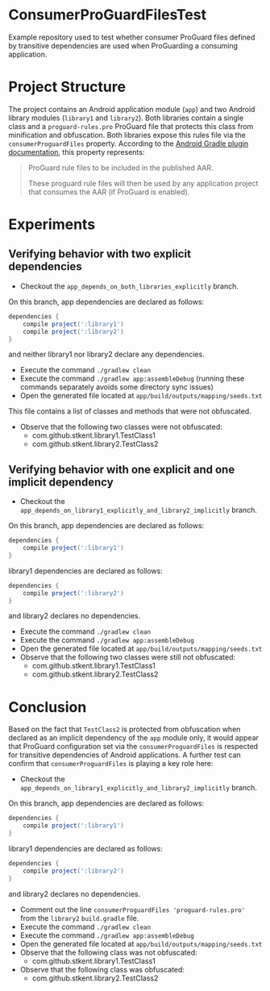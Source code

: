 # ConsumerProGuardFilesTest

Example repository used to test whether consumer ProGuard files defined by transitive dependencies are used when ProGuarding a consuming application.

# Project Structure

The project contains an Android application module (`app`) and two Android library modules (`library1` and `library2`). Both libraries contain a single class and a `proguard-rules.pro` ProGuard file that protects this class from minification and obfuscation. Both libraries expose this rules file via the `consumerProguardFiles` property. According to the [Android Gradle plugin documentation](http://google.github.io/android-gradle-dsl/current/com.android.build.gradle.internal.dsl.ProductFlavor.html#com.android.build.gradle.internal.dsl.ProductFlavor:consumerProguardFiles), this property represents:

> ProGuard rule files to be included in the published AAR.
> 
> These proguard rule files will then be used by any application project that consumes the AAR (if ProGuard is enabled).

# Experiments

## Verifying behavior with two explicit dependencies

- Checkout the `app_depends_on_both_libraries_explicitly` branch.

On this branch, app dependencies are declared as follows:

```groovy
dependencies {
    compile project(':library1')
    compile project(':library2')
}
```

and neither library1 nor library2 declare any dependencies.

- Execute the command `./gradlew clean`
- Execute the command `./gradlew app:assembleDebug` (running these commands separately avoids some directory sync issues)
- Open the generated file located at `app/build/outputs/mapping/seeds.txt`

This file contains a list of classes and methods that were not obfuscated.

- Observe that the following two classes were not obfuscated:
	- com.github.stkent.library1.TestClass1
	- com.github.stkent.library2.TestClass2

## Verifying behavior with one explicit and one implicit dependency

- Checkout the `app_depends_on_library1_explicitly_and_library2_implicitly` branch.

On this branch, app dependencies are declared as follows:

```groovy
dependencies {
    compile project(':library1')
}
```

library1 dependencies are declared as follows:

```groovy
dependencies {
    compile project(':library2')
}
```

and library2 declares no dependencies.

- Execute the command `./gradlew clean`
- Execute the command `./gradlew app:assembleDebug`
- Open the generated file located at `app/build/outputs/mapping/seeds.txt`
- Observe that the following two classes were still not obfuscated:
	- com.github.stkent.library1.TestClass1
	- com.github.stkent.library2.TestClass2

# Conclusion

Based on the fact that `TestClass2` is protected from obfuscation when declared as an implicit dependency of the `app` module only, it would appear that ProGuard configuration set via the `consumerProguardFiles` is respected for transitive dependencies of Android applications. A further test can confirm that `consumerProguardFiles` is playing a key role here:

- Checkout the `app_depends_on_library1_explicitly_and_library2_implicitly` branch.

On this branch, app dependencies are declared as follows:

```groovy
dependencies {
    compile project(':library1')
}
```

library1 dependencies are declared as follows:

```groovy
dependencies {
    compile project(':library2')
}
```

and library2 declares no dependencies.

- Comment out the line `consumerProguardFiles 'proguard-rules.pro'` from the `library2` `build.gradle` file.
- Execute the command `./gradlew clean`
- Execute the command `./gradlew app:assembleDebug`
- Open the generated file located at `app/build/outputs/mapping/seeds.txt`
- Observe that the following class was not obfuscated:
	- com.github.stkent.library1.TestClass1
- Observe that the following class was obfuscated:
	- com.github.stkent.library2.TestClass2
